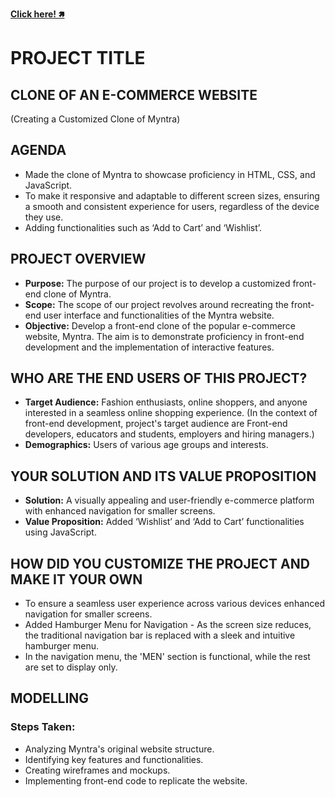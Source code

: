 **[Click here! 🢅](https://hariom24777.github.io/myntra-clone/)**

# PROJECT TITLE
## CLONE OF AN E-COMMERCE WEBSITE
(Creating a Customized Clone of Myntra)

## AGENDA
- Made the clone of Myntra to showcase proficiency in HTML, CSS, and JavaScript.
- To make it responsive and adaptable to different screen sizes, ensuring a smooth and consistent experience for users, regardless of the device they use.
- Adding functionalities such as ‘Add to Cart’ and ‘Wishlist’.

## PROJECT OVERVIEW
- **Purpose:** The purpose of our project is to develop a customized front-end clone of Myntra.
- **Scope:** The scope of our project revolves around recreating the front-end user interface and functionalities of the Myntra website.
- **Objective:** Develop a front-end clone of the popular e-commerce website, Myntra. The aim is to demonstrate proficiency in front-end development and the implementation of interactive features.

## WHO ARE THE END USERS OF THIS PROJECT?
- **Target Audience:** Fashion enthusiasts, online shoppers, and anyone interested in a seamless online shopping experience. (In the context of front-end development, project's target audience are Front-end developers, educators and students, employers and hiring managers.)
- **Demographics:** Users of various age groups and interests.

## YOUR SOLUTION AND ITS VALUE PROPOSITION
- **Solution:** A visually appealing and user-friendly e-commerce platform with enhanced navigation for smaller screens.
- **Value Proposition:** Added ‘Wishlist’ and ‘Add to Cart’ functionalities using JavaScript.

## HOW DID YOU CUSTOMIZE THE PROJECT AND MAKE IT YOUR OWN
- To ensure a seamless user experience across various devices enhanced navigation for smaller screens.
- Added Hamburger Menu for Navigation - As the screen size reduces, the traditional navigation bar is replaced with a sleek and intuitive hamburger menu.
- In the navigation menu, the 'MEN' section is functional, while the rest are set to display only.

## MODELLING
### Steps Taken:
- Analyzing Myntra's original website structure.
- Identifying key features and functionalities.
- Creating wireframes and mockups.
- Implementing front-end code to replicate the website.
